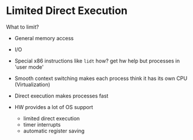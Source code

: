 # Limited Direct Execution
What to limit?
* General memory access
* I/O
* Special x86 instructions like `lidt`
how? get hw help but processes in 'user mode'

* Smooth context switching makes each process think it has its own CPU (Virtualization)
* Direct execution makes processes fast
* HW provides a lot of OS support
	* limited direct execution
	* timer interrupts
	* automatic register saving
